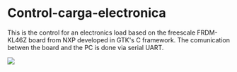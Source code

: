 # Control-carga-electronica
This is the control for an electronics load based on the freescale FRDM-KL46Z board from NXP developed in GTK's C framework.
The comunication betwen the board and the PC is done via serial UART.

![](http://i.imgur.com/5YBpDOn.png "")
